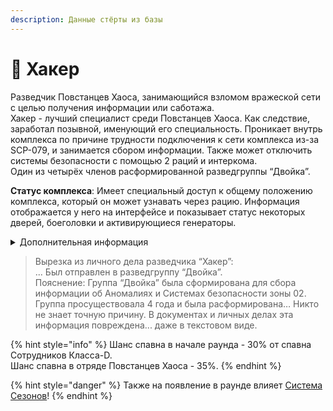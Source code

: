 ```yaml
---
description: Данные стёрты из базы
---
```


# 👾 Хакер

Разведчик Повстанцев Хаоса, занимающийся взломом вражеской сети с целью получения информации или саботажа.\
Хакер - лучший специалист среди Повстанцев Хаоса. Как следствие, заработал позывной, именующий его специальность. Проникает внутрь комплекса по причине трудности подключения к сети комплекса из-за SCP-079, и занимается сбором информации. Также может отключить системы безопасности с помощью 2 раций и интеркома.\
Один из четырёх членов расформированной разведгруппы “Двойка”.

**Статус комплекса**: Имеет специальный доступ к общему положению комплекса, который он может узнавать через рацию. Информация отображается у него на интерфейсе и показывает статус некоторых дверей, боеголовки и активирующиеся генераторы.

<details>

<summary>Дополнительная информация</summary>

* **Класс**: Повстанец Хаоса - Мародёр
* **Оружие**: Револьвер
* **Уровень доступа**: Устройство взлома ПХ
* **Броня**: Боевая броня
* **Особое снаряжение**: Рация фонда

</details>

> Вырезка из личного дела разведчика “Хакер”:\
> ... Был отправлен в разведгруппу “Двойка”.\
> Пояснение: Группа “Двойка” была сформирована для сбора информации об Аномалиях и Системах безопасности зоны 02. Группа просуществовала 4 года и была расформирована… Никто не знает точную причину. В документах и личных делах эта информация повреждена... даже в текстовом виде.

{% hint style="info" %}
Шанс спавна в начале раунда - 30% от спавна Сотрудников Класса-D.\
Шанс спавна в отряде Повстанцев Хаоса - 35%.
{% endhint %}

{% hint style="danger" %}
Также на появление в раунде влияет [Система Сезонов](../../server-systems/seasons-system.md)!
{% endhint %}
